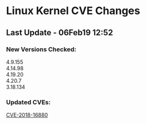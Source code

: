 
# **Linux Kernel CVE Changes**

## Last Update - 06Feb19 12:52

### **New Versions Checked:**

4.9.155  
4.14.98  
4.19.20  
4.20.7  
3.18.134

### **Updated CVEs:**

[CVE-2018-16880](https://www.linuxkernelcves.com/cves/CVE-2018-16880)  
